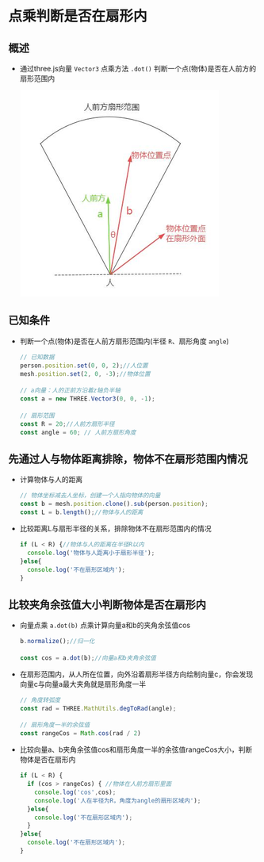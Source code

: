 # 点乘判断是否在扇形内

## 概述

+ 通过three.js向量 `Vector3` 点乘方法 `.dot()` 判断一个点(物体)是否在人前方的扇形范围内

  ![人前方扇形范围](images/人前方扇形范围.jpg)

## 已知条件

+ 判断一个点(物体)是否在人前方扇形范围内(半径 `R`、扇形角度 `angle`)

  ```js
  // 已知数据
  person.position.set(0, 0, 2);//人位置
  mesh.position.set(2, 0, -3);//物体位置

  // a向量：人的正前方沿着z轴负半轴
  const a = new THREE.Vector3(0, 0, -1);

  // 扇形范围
  const R = 20;//人前方扇形半径
  const angle = 60; // 人前方扇形角度
  ```

## 先通过人与物体距离排除，物体不在扇形范围内情况

+ 计算物体与人的距离

  ```js
  // 物体坐标减去人坐标，创建一个人指向物体的向量
  const b = mesh.position.clone().sub(person.position);
  const L = b.length();//物体与人的距离
  ```

+ 比较距离L与扇形半径的关系，排除物体不在扇形范围内的情况

  ```js
  if (L < R) {//物体与人的距离在半径R以内
    console.log('物体与人距离小于扇形半径');
  }else{
    console.log('不在扇形区域内');
  }
  ```

## 比较夹角余弦值大小判断物体是否在扇形内

+ 向量点乘 `a.dot(b)` 点乘计算向量a和b的夹角余弦值cos

  ```js
  b.normalize();//归一化

  const cos = a.dot(b);//向量a和b夹角余弦值
  ```

+ 在扇形范围内，从人所在位置，向外沿着扇形半径方向绘制向量c，你会发现向量c与向量a最大夹角就是扇形角度一半

  ```js
  // 角度转弧度
  const rad = THREE.MathUtils.degToRad(angle);

  // 扇形角度一半的余弦值
  const rangeCos = Math.cos(rad / 2)
  ```

+ 比较向量a、b夹角余弦值cos和扇形角度一半的余弦值rangeCos大小，判断物体是否在扇形内

  ```js
  if (L < R) {
    if (cos > rangeCos) { //物体在人前方扇形里面
      console.log('cos',cos);
      console.log('人在半径为R，角度为angle的扇形区域内');
    }else{
      console.log('不在扇形区域内');
    }
  }else{
    console.log('不在扇形区域内');
  }
  ```
